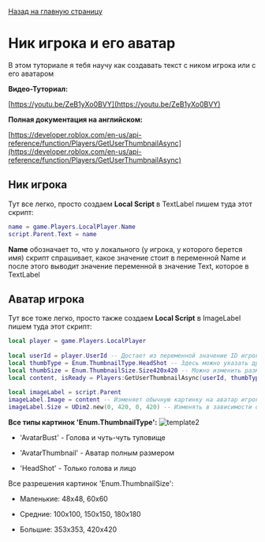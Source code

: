 [Назад на главную страницу](/)
# Ник игрока и его аватар

В этом туториале я тебя научу как создавать текст с ником игрока или с его аватаром

**Видео-Туториал:**

[https://youtu.be/ZeB1yXo0BVY](https://youtu.be/ZeB1yXo0BVY)

**Полная документация на английском:**

[https://developer.roblox.com/en-us/api-reference/function/Players/GetUserThumbnailAsync](https://developer.roblox.com/en-us/api-reference/function/Players/GetUserThumbnailAsync)

## Ник игрока
Тут все легко, просто создаем **Local Script** в TextLabel пишем туда этот скрипт:
````lua
name = game.Players.LocalPlayer.Name
script.Parent.Text = name
````
**Name** обозначает то, что у локального (у игрока, у которого берется имя) скрипт спрашивает, какое значение стоит в переменной Name и после этого выводит значение переменной в значение Text, которое в TextLabel
## Аватар игрока
Тут все тоже легко, просто также создаем **Local Script** в ImageLabel пишем туда этот скрипт:
````lua
local player = game.Players.LocalPlayer
 
local userId = player.UserId -- Достает из переменной значение ID игрока
local thumbType = Enum.ThumbnailType.HeadShot -- Здесь можно указать другой тип
local thumbSize = Enum.ThumbnailSize.Size420x420 -- Можно изменить размер картинки на другой, а именно на: 48x48, 60x60, 100x100, 150x150, 180x180, 353x353, 420x420
local content, isReady = Players:GetUserThumbnailAsync(userId, thumbType, thumbSize) -- если все готово
 
local imageLabel = script.Parent
imageLabel.Image = content -- Изменяет обычную картинку на аватар игрока
imageLabel.Size = UDim2.new(0, 420, 0, 420) -- Изменять в зависимости от того, какой параметр выбран в ThubnailSize
````
**Все типы картинок 'Enum.ThumbnailType':**
![template2]()
- 'AvatarBust' - Голова и чуть-чуть туловище

- 'AvatarThumbnail' - Аватар полным размером

- 'HeadShot' - Только голова и лицо

Все разрешения картинок 'Enum.ThumbnailSize':
 - Маленькие: 48x48, 60x60

 - Средние: 100x100, 150x150, 180x180
 
 - Большие: 353x353, 420x420

